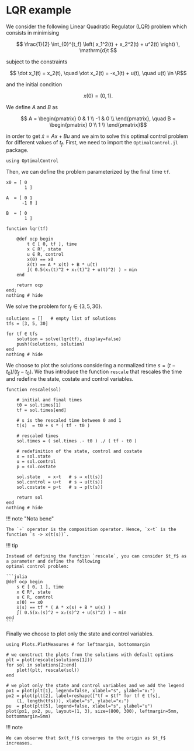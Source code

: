 # LQR example

We consider the following Linear Quadratic Regulator (LQR) problem which consists in minimising

```math
    \frac{1}{2} \int_{0}^{t_f} \left( x_1^2(t) + x_2^2(t) + u^2(t) \right) \, \mathrm{d}t 
```

subject to the constraints

```math
    \dot x_1(t) = x_2(t), \quad \dot x_2(t) = -x_1(t) + u(t), \quad u(t) \in \R
```

and the initial condition

```math
    x(0) = (0,1).
```

We define $A$ and $B$ as

```math
    A = \begin{pmatrix} 0 & 1 \\ -1 & 0 \\ \end{pmatrix}, \quad
    B = \begin{pmatrix} 0 \\ 1 \\ \end{pmatrix}
```

in order to get $\dot{x} = Ax + Bu$
and we aim to solve this optimal control problem for different values of $t_f$.
First, we need to import the `OptimalControl.jl` package.

```@example main
using OptimalControl
```

Then, we can define the problem parameterized by the final time `tf`.

```@example main
x0 = [ 0
       1 ]

A  = [ 0 1
      -1 0 ]

B  = [ 0
       1 ]

function lqr(tf)

    @def ocp begin
        t ∈ [ 0, tf ], time
        x ∈ R², state
        u ∈ R, control
        x(0) == x0
        ẋ(t) == A * x(t) + B * u(t)
        ∫( 0.5(x₁(t)^2 + x₂(t)^2 + u(t)^2) ) → min
    end

    return ocp
end;
nothing # hide
```

We solve the problem for $t_f \in \{3, 5, 30\}$.

```@example main
solutions = []   # empty list of solutions
tfs = [3, 5, 30]

for tf ∈ tfs
    solution = solve(lqr(tf), display=false)
    push!(solutions, solution)
end
nothing # hide
```

We choose to plot the solutions considering a normalized time $s=(t-t_0)/(t_f-t_0)$.
We thus introduce the function `rescale` that rescales the time and redefine the state, costate and control variables.

```@example main
function rescale(sol)

    # initial and final times
    t0 = sol.times[1]
    tf = sol.times[end]

    # s is the rescaled time between 0 and 1
    t(s)  = t0 + s * ( tf - t0 )

    # rescaled times
    sol.times = ( sol.times .- t0 ) ./ ( tf - t0 )

    # redefinition of the state, control and costate
    x = sol.state
    u = sol.control
    p = sol.costate

    sol.state   = x∘t   # s → x(t(s))
    sol.control = u∘t   # s → u(t(s))
    sol.costate = p∘t   # s → p(t(s))

    return sol
end
nothing # hide
```

!!! note "Nota bene"

    The `∘` operator is the composition operator. Hence, `x∘t` is the function `s -> x(t(s))`.

!!! tip

    Instead of defining the function `rescale`, you can consider $t_f$ as a parameter and define the following
    optimal control problem:
    
    ```julia
    @def ocp begin
        s ∈ [ 0, 1 ], time
        x ∈ R², state
        u ∈ R, control
        x(0) == x0
        ẋ(s) == tf * ( A * x(s) + B * u(s) )
        ∫( 0.5(x₁(s)^2 + x₂(s)^2 + u(s)^2) ) → min
    end
    ```

Finally we choose to plot only the state and control variables.

```@example main
using Plots.PlotMeasures # for leftmargin, bottommargin

# we construct the plots from the solutions with default options
plt = plot(rescale(solutions[1]))
for sol in solutions[2:end]
    plot!(plt, rescale(sol))
end

# we plot only the state and control variables and we add the legend
px1 = plot(plt[1], legend=false, xlabel="s", ylabel="x₁")
px2 = plot(plt[2], label=reshape(["tf = $tf" for tf ∈ tfs], 
    (1, length(tfs))), xlabel="s", ylabel="x₂")
pu  = plot(plt[5], legend=false, xlabel="s", ylabel="u")
plot(px1, px2, pu, layout=(1, 3), size=(800, 300), leftmargin=5mm, bottommargin=5mm)
```

!!! note

    We can observe that $x(t_f)$ converges to the origin as $t_f$ increases.
